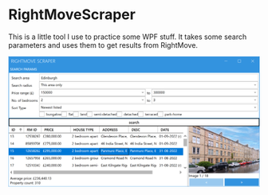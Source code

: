 # RightMoveScraper

This is a little tool I use to practice some WPF stuff. It takes some search parameters and uses them to get results from RightMove.

![alt text](rightmovescraper.png)
